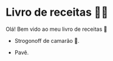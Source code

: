 # Livro de receitas :man_cook:

Olá! Bem vido ao meu livro de receitas :wave:

* Strogonoff de camarão :shrimp:.

* Pavê.
